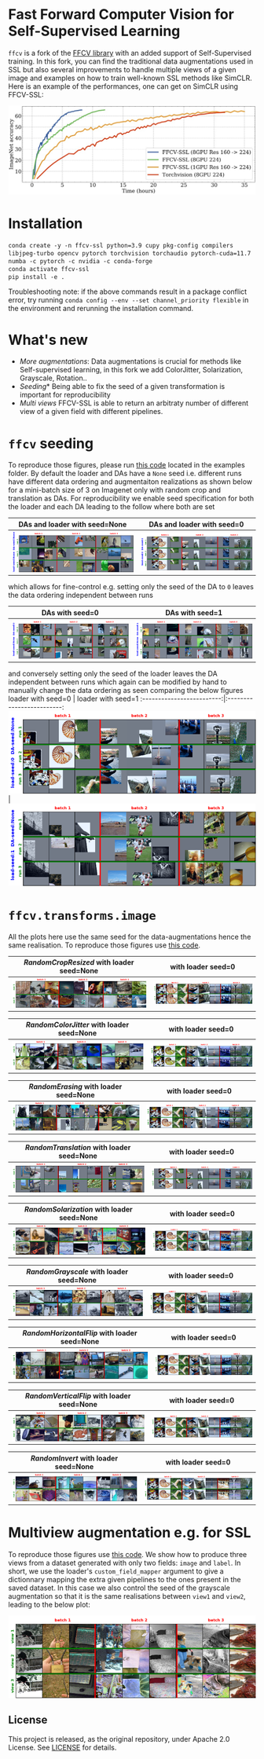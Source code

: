 <p align = 'center'>
<h1><b>Fast Forward Computer Vision for Self-Supervised Learning</b></h1>

`ffcv` is a fork of the [FFCV library](https://github.com/libffcv/ffcv) with an added support of Self-Supervised training. In this fork, you can find the traditional data augmentations used in SSL but also several improvements to handle multiple views of a given image and examples on how to train well-known SSL methods like SimCLR. Here is an example of the performances, one can get on SimCLR using FFCV-SSL:

<img src="assets/ffcv_vs_torchvision.jpg" width='830px'/>

# Installation
```
conda create -y -n ffcv-ssl python=3.9 cupy pkg-config compilers libjpeg-turbo opencv pytorch torchvision torchaudio pytorch-cuda=11.7 numba -c pytorch -c nvidia -c conda-forge
conda activate ffcv-ssl
pip install -e .
```
Troubleshooting note: if the above commands result in a package conflict error, try running ``conda config --env --set channel_priority flexible`` in the environment and rerunning the installation command.

# What's new <a name="introduction"></a>

- *More augmentations*: Data augmentations is crucial for methods like Self-supervised learning, in this fork we add ColorJitter, Solarization, Grayscale, Rotation.. 
- *Seeding** Being able to fix the seed of a given transformation is important for reproducibility
- *Multi views* FFCV-SSL is able to return an arbitraty number of different view of a given field with different pipelines.

# `ffcv` seeding <a name="seeding"></a>
 
To reproduce those figures, please run [this code](./examples/test_ffcv_augmentations_seeding.py) located in the examples folder.
By default the loader and DAs have a `None` seed i.e. different runs have different data ordering and augmentaiton realizations as shown below for a mini-batch size of 3 on Imagenet only with random crop and translation as DAs. 
For reproducibility we enable seed specification for both the loader and each DA leading to the follow where both are set


DAs and loader with seed=None             |  DAs and loader with seed=0
:-------------------------:|:-------------------------:
![](./assets/visual_images_loaderNone_DANone.png) |  ![](./assets/visual_images_loader0_DA0.png)


which allows for fine-control e.g. setting only the seed of the DA to `0` leaves the data ordering independent between runs

DAs with seed=0             |  DAs with seed=1
:-------------------------:|:-------------------------:
![](./assets/visual_images_loaderNone_DA0.png) |  ![](./assets/visual_images_loaderNone_DA1.png)



and conversely setting only the seed of the loader leaves the DA independent between runs
which again can be modified by hand to manually change the data ordering as seen comparing the below figures
loader with seed=0             |  loader with seed=1
:-------------------------:|:-------------------------:
![](./assets/visual_images_loader0_DANone.png) |  ![](./assets/visual_images_loader1_DANone.png)



# `ffcv.transforms.image`<a name="image_augs"></a>

All the plots here use the same seed for the data-augmentations hence the same realisation. To reproduce those figures use [this code](../examples/test_ffcv_augmentations_families.py).

*RandomCropResized* with loader seed=None             |  with loader seed=0
:-------------------------:|:-------------------------:
![](./assets/visual_images_resizedcrop_None.png) |  ![](./assets/visual_images_resizedcrop_0.png)


*RandomColorJitter* with loader seed=None             |  with loader seed=0
:-------------------------:|:-------------------------:
![](./assets/visual_images_jitter_None.png) |  ![](./assets/visual_images_jitter_0.png)


*RandomErasing* with loader seed=None             |  with loader seed=0
:-------------------------:|:-------------------------:
![](./assets/visual_images_erasing_None.png) |  ![](./assets/visual_images_erasing_0.png)


*RandomTranslation* with loader seed=None             |  with loader seed=0
:-------------------------:|:-------------------------:
![](./assets/visual_images_translate_None.png) |  ![](./assets/visual_images_translate_0.png)


*RandomSolarization* with loader seed=None             |  with loader seed=0
:-------------------------:|:-------------------------:
![](./assets/visual_images_solarization_None.png) |  ![](./assets/visual_images_solarization_0.png)


*RandomGrayscale* with loader seed=None             |  with loader seed=0
:-------------------------:|:-------------------------:
![](./assets/visual_images_grayscale_None.png) |  ![](./assets/visual_images_grayscale_0.png)

*RandomHorizontalFlip* with loader seed=None             |  with loader seed=0
:-------------------------:|:-------------------------:
![](./assets/visual_images_horizontal_None.png) |  ![](./assets/visual_images_horizontal_0.png)

*RandomVerticalFlip* with loader seed=None             |  with loader seed=0
:-------------------------:|:-------------------------:
![](./assets/visual_images_vertical_None.png) |  ![](./assets/visual_images_vertical_0.png)

*RandomInvert* with loader seed=None             |  with loader seed=0
:-------------------------:|:-------------------------:
![](./assets/visual_images_invert_None.png) |  ![](./assets/visual_images_invert_0.png)


# Multiview augmentation e.g. for SSL<a name="multiview"></a>

To reproduce those figures use [this code](../examples/test_ffcv_augmentations_ssl.py). We show how to produce three views from a dataset generated with only two fields: `image` and `label`. In short, we use the loader's `custom_field_mapper` argument to give a dictionnary mapping the extra given pipelines to the ones present in the saved dataset. In this case we also control the seed of the grayscale augmentation so that it is the same realisations between `view1` and `view2`, leading to the below plot:

![](./assets/visual_images_ssl.png)


## License

This project is released, as the original repository, under Apache 2.0 License. See [LICENSE](LICENSE) for details.
